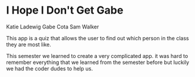 # I Hope I Don't Get Gabe

Katie Ladewig
Gabe Cota
Sam Walker

This app is a quiz that allows the user to find out which person in the class they are most like.

This semester we learned to create a very complicated app. it was hard to remember everything that we learned from the semester before but luckily we had the coder dudes to help us.